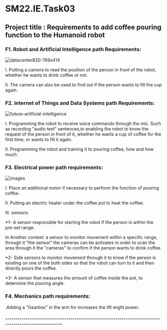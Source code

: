 # SM22.IE.Task03  
## Project title : Requirements to add coffee pouring function to the Humanoid robot

### F1. Robot and Artificial Intelligence path Requirements:

![datacenter820-769x414](https://user-images.githubusercontent.com/108364038/182313503-80416d44-33c9-4d84-b116-81a9350cb28d.jpg)

I. Putting a camera to read the position of the person in front of the robot, whether he wants to drink coffee or not.

II. The camera can also be used to find out if the person wants to fill the cup again.

### F2. Internet of Things and Data Systems path Requirements:

![future-artificial-intelligence](https://user-images.githubusercontent.com/108364038/182312511-3329760c-73e9-4802-89ee-ede70b4016f7.png)


 I. Programming the robot to receive voice commands through the mic. Such as recording "audio text" sentences,to enabling the robot to know the request of the person in front of it, whether he wants a cup of coffee for the first time, or wants to fill it again.
 
 II. Programming the robot and training it to pouring coffee, how and how much.
 
 ### F3. Electrical power path requirements:
 
 ![images](https://user-images.githubusercontent.com/108364038/182315548-fc6f7951-beb9-4f96-b93c-c22b0a3657b1.jpg)

 
 I.  Place an additional motor if necessary to perform the function of pouring coffee.
 
 II. Putting an electric heater under the coffee pot to heat the coffee.
 
 III. sensors:
 
 *1-  A sensor responsible for starting the robot if the person is within the pre-set range.
 
 In Another context: a sensor to monitor movement within a specific range, through it "the sensor" the cameras can be activates in order to scan the area through it the "cameras" to confirm if the person wants to drink coffee.
 
*2-   Side sensors to monitor movement through it to know if the person is existing on one of the both sides so that the robot can turn to it and then directly pours the coffee.

*3-   A sensor that measures the amount of coffee inside the pot, to determine the pouring angle.

### F4. Mechanics path requirements:

.Adding a "Gearbox" in the arm for increases the lift wight  power.

#### --------------------------------------------------------------------------------------------------------
